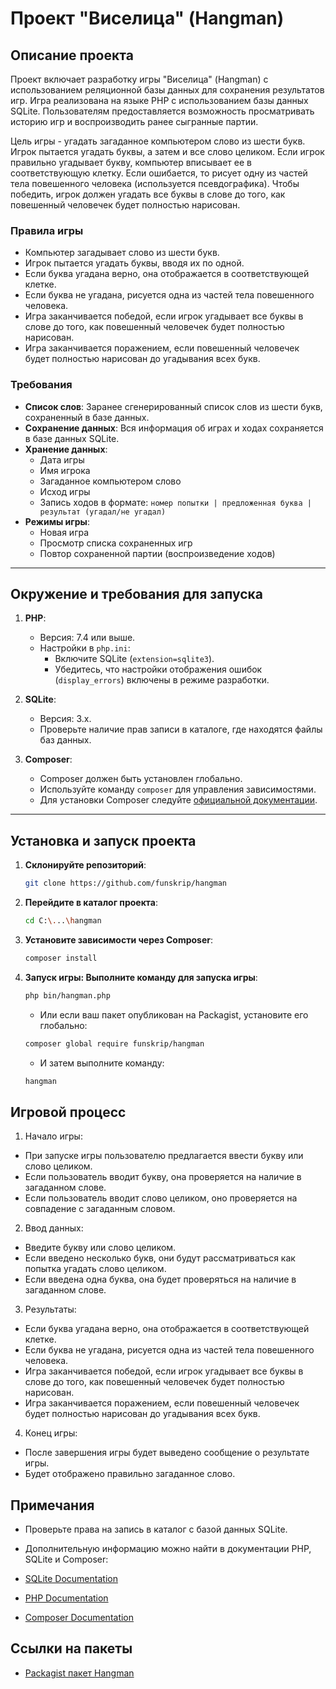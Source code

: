 # Проект "Виселица" (Hangman)

## Описание проекта

Проект включает разработку игры "Виселица" (Hangman) с использованием реляционной базы данных для сохранения результатов игр. Игра реализована на языке PHP с использованием базы данных SQLite. Пользователям предоставляется возможность просматривать историю игр и воспроизводить ранее сыгранные партии.

Цель игры - угадать загаданное компьютером слово из шести букв. Игрок пытается угадать буквы, а затем и все слово целиком. Если игрок правильно угадывает букву, компьютер вписывает ее в соответствующую клетку. Если ошибается, то рисует одну из частей тела повешенного человека (используется псевдографика). Чтобы победить, игрок должен угадать все буквы в слове до того, как повешенный человечек будет полностью нарисован.

### Правила игры

- Компьютер загадывает слово из шести букв.
- Игрок пытается угадать буквы, вводя их по одной.
- Если буква угадана верно, она отображается в соответствующей клетке.
- Если буква не угадана, рисуется одна из частей тела повешенного человека.
- Игра заканчивается победой, если игрок угадывает все буквы в слове до того, как повешенный человечек будет полностью нарисован.
- Игра заканчивается поражением, если повешенный человечек будет полностью нарисован до угадывания всех букв.

### Требования

- **Список слов**: Заранее сгенерированный список слов из шести букв, сохраненный в базе данных.
- **Сохранение данных**: Вся информация об играх и ходах сохраняется в базе данных SQLite.
- **Хранение данных**:
  - Дата игры
  - Имя игрока
  - Загаданное компьютером слово
  - Исход игры
  - Запись ходов в формате: `номер попытки | предложенная буква | результат (угадал/не угадал)`
- **Режимы игры**:
  - Новая игра
  - Просмотр списка сохраненных игр
  - Повтор сохраненной партии (воспроизведение ходов)

---

## Окружение и требования для запуска

1. **PHP**:
   - Версия: 7.4 или выше.
   - Настройки в `php.ini`:
     - Включите SQLite (`extension=sqlite3`).
     - Убедитесь, что настройки отображения ошибок (`display_errors`) включены в режиме разработки.

2. **SQLite**:
   - Версия: 3.x.
   - Проверьте наличие прав записи в каталоге, где находятся файлы баз данных.

3. **Composer**:
   - Composer должен быть установлен глобально.
   - Используйте команду `composer` для управления зависимостями.
   - Для установки Composer следуйте [официальной документации](https://getcomposer.org/doc/00-intro.md).

---

## Установка и запуск проекта

1. **Склонируйте репозиторий**:
   ```bash
   git clone https://github.com/funskrip/hangman
   ```

2. **Перейдите в каталог проекта**:
   ```bash
   cd C:\...\hangman
   ```

3. **Установите зависимости через Composer**:
   ```bash
   composer install
   ```

4. **Запуск игры: Выполните команду для запуска игры**:
   ```bash
   php bin/hangman.php
   ```

   - Или если ваш пакет опубликован на Packagist, установите его глобально:

   ```bash
   composer global require funskrip/hangman
   ```

   - И затем выполните команду:
   ```bash
   hangman
   ```

## Игровой процесс
1) Начало игры:
- При запуске игры пользователю предлагается ввести букву или слово целиком.
- Если пользователь вводит букву, она проверяется на наличие в загаданном слове.
- Если пользователь вводит слово целиком, оно проверяется на совпадение с загаданным словом.
2) Ввод данных:
- Введите букву или слово целиком.
- Если введено несколько букв, они будут рассматриваться как попытка угадать слово целиком.
- Если введена одна буква, она будет проверяться на наличие в загаданном слове.
3) Результаты:
- Если буква угадана верно, она отображается в соответствующей клетке.
- Если буква не угадана, рисуется одна из частей тела повешенного человека.
- Игра заканчивается победой, если игрок угадывает все буквы в слове до того, как повешенный человечек будет полностью нарисован.
- Игра заканчивается поражением, если повешенный человечек будет полностью нарисован до угадывания всех букв.
4) Конец игры:
- После завершения игры будет выведено сообщение о результате игры.
- Будет отображено правильно загаданное слово.


## Примечания

- Проверьте права на запись в каталог с базой данных SQLite.

- Дополнительную информацию можно найти в документации PHP, SQLite и Composer:

- [SQLite Documentation](https://www.sqlite.org/docs.html)
- [PHP Documentation](https://www.php.net/docs.php)
- [Composer Documentation](https://getcomposer.org/doc/)

## Ссылки на пакеты
- [Packagist пакет Hangman](https://packagist.org/packages/funskrip/hangman#dev-main1)
